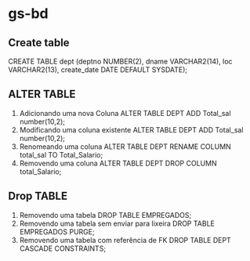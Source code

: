 # gs-bd

## Create table 
CREATE TABLE dept
(deptno NUMBER(2),
dname VARCHAR2(14),
loc VARCHAR2(13),
create_date DATE DEFAULT SYSDATE);

## ALTER TABLE

1. Adicionando uma nova Coluna
ALTER TABLE DEPT ADD Total_sal number(10,2);
2. Modificando uma coluna existente
ALTER TABLE DEPT ADD Total_sal number(10,2);
4. Renomeando uma coluna
ALTER TABLE DEPT RENAME COLUMN total_sal TO Total_Salario;
6. Removendo uma coluna
ALTER TABLE DEPT DROP COLUMN total_Salario;

## Drop TABLE

1. Removendo uma tabela
DROP TABLE EMPREGADOS;
2. Removendo uma tabela sem enviar para lixeira
DROP TABLE EMPREGADOS PURGE;
3. Removendo uma tabela com referência de FK
DROP TABLE DEPT CASCADE CONSTRAINTS;

